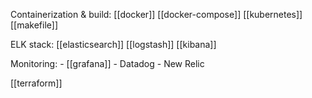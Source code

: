 Containerization & build:
	[[docker]]
	[[docker-compose]]
	[[kubernetes]]
	[[makefile]]
	
ELK stack:
	[[elasticsearch]]
	[[logstash]]
	[[kibana]]

Monitoring:
	- [[grafana]]
	- Datadog
	- New Relic

[[terraform]]
